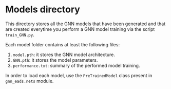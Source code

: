 # Models directory

This directory stores all the GNN models that have been generated and that are created everytime you perform a GNN model training via the script `train_GNN.py`.

Each model folder contains at least the following files:

1. `model.pth`: it stores the GNN model architecture.
2. `GNN.pth`: it stores the model parameters.
3. `performance.txt`: summary of the performed model training.

In order to load each model, use the `PreTrainedModel` class present in `gnn_eads.nets` module.